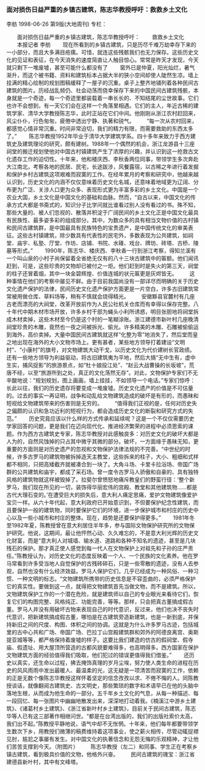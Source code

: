 ### 面对损伤日益严重的乡镇古建筑，陈志华教授呼吁：救救乡土文化
李舫
1998-06-26
第9版(大地周刊)
专栏：

　　面对损伤日益严重的乡镇古建筑，陈志华教授呼吁：
　　救救乡土文化
　　本报记者  李舫
　　现在所看到的乡镇古建筑，只是历尽千难万劫幸存下来的一小部分，而且大多满目疮痍。可惜，就连这些残骸我们也无力保存。这些历史文化的见证和表征，在今天消失的速度简直让人触目惊心。常常是昨天才发现，今天就只剩下一堆废墟，甚至可能什么都没有了
　　窗外已是仲夏，阳光灿烂，暑气渐升，而这个被书籍、资料和建筑标本占据大半的狭小空间却使人陡然生凉。墙上挂满的精心绘制的规划图稿缓释了一屋子的沉重。桌子上整齐地铺列着各种民间古建筑的图片。历经战乱频仍、社会动荡而侥幸保存下来的中国民间古建筑残骸，本身就是一个奇迹，每一个奇迹里都装载着一串长长的、不知结尾的尘世故事。它们也许不会想到，有一天它们会在这样一个角落里相遇。它们的主人，年近古稀的建筑学家、清华大学教授陈志华，此时正站在它们中间。他刚刚从浙江农村赶回来，风尘仆仆，行色匆匆，疲倦中透出宁静、执著和锐气。
　　“每一次从农村回来，都感觉心情非常沉重。时间非常迫切，我们的精力有限，而需要救助的东西太多了。”
　　陈志华教授1952年毕业于清华大学建筑学系。四十多年来致力于西方建筑史及建筑理论的研究，颇有建树。1988年一个偶然的机会，浙江龙游县十三座祠堂的搬迁规划使他对中国古村镇建筑产生了浓厚的兴趣，并认识到这一抢救古文化遗存工作的迫切性。十年来，他和楼庆西、李秋香两位同事，带领学生多次奔赴大江南北，考察各地的民居、民宅，长途跋涉，风餐露宿，以古稀之年进行着发掘和保护乡村古建筑这项艰难而寂寞的工作。在经年累月的考察和研究中，他越来越认识到，历史文化的内涵不仅仅意味着历史文化名城，还意味着地域更为辽阔、分布更为广泛、关涉人口更为众多、表现形式更为丰富多彩的乡土文化。中国是一个农业大国，乡土文化是中国文化的基础和血脉。然而，“自古以来，中国文化的传承方式大都是书斋式的，知识分子比学问就比谁看过别人没有看过的书。殊不知，那些大量的、被人们忽视的、散落并积淀于广阔民间的乡土文化正是中国文化最具有民族性、最多姿多彩的组成部分。其中，为数众多的具有相当文物价值的古村镇和民间古建筑群，是中国最具有民族特色的宝贵遗产，是中国传统文化的审美表征。这些古村镇建筑，除少数具有代表性的民宅外，多数表现为公共建筑，如祠堂、庙宇、私塾、厅堂、作坊、店铺、书院、水碓、戏台、牌坊、砖塔、古桥、陵墓等形式。”
　　1990年，陈志华、楼庆西、李秋香一行到浙江考察，得知兰溪有一个叫山泉的小村子尚保留着全省绝无仅有的八十三块古建筑中的匾额。他们闻讯赶到，可是，这些珍贵的文物却已被付之一炬。他们赶到时是失火的第三天，祠堂的柱子还冒着烟，其中一块金碧辉煌、价值连城的状元匾更是灰烬皆无。
　　这种事情在他们的考察中屡见不鲜。由于目前我国尚没有一部详尽而明确的关于历史文化遗产保护的法律，民间历史文化遗产保护方面更是一片空白，许多古旧建筑常常被用做仓库、草料场等，稍有不慎就会烧得精光。
　　安徽黟县官麓村有几座古老而漂亮的大祠堂，改革开放前作为人民公社机关仓库而有幸得以保存完整。八十年代中期木材市场开放，许多乡村干部为蝇头小利所诱惑，明目张胆地将祠堂拆成木材卖掉，这些木材至今仍是这个村的一笔糊涂账。浙江建德市新叶村几座晚清祠堂珍贵的木雕，竟然也一夜之间被拆光、偷光。许多精美的木雕、石雕被偷偷运到海外，高价卖掉。大量中国民间古建筑就这样“化整为零”地消失了，然后堂而皇之地出现在海外的大小文物市场上。更有甚者，某些地方领导打着建设“文明村”、“小康村”的旗号，对文物建筑大动干戈，以历史文化为代价建树长官政绩。还有一些地方领导为利益驱动，将古旧建筑夷为平地，然后大搞“无中生有，虚中生实，捕风捉影”的旅游景点，如“杜十娘投江处”、“赵云大战曹操的长坂坡”，荒唐不经，以至“旅游所到之处，真正的文化荡然无存”。对此，文物保护专家们不无辛酸地说：“规划规划，图上画画，墙上挂挂，不如领导一个电话。”专家们惊呼：长此以往，我们的历史遗存将要变成一堆废墟。历史文化遗产的价值是不可估量的。过去的事实一再证明，战争和动乱给文物建筑造成的破坏是有形的，而愚昧和短视给文物建筑带来的伤害则是无穷的。
　　“值得我们正视的是，任何对历史失之偏颇的认识和急功近利的短视行为，都会造成历史文化的断裂和研究方式的失范。”
　　历史究竟应该以什么样的方式传承和延续呢？这是一个不仅仅需要历史学家回答的问题，更是我们在迈向现代化、推进经济繁荣的进程中必须思索的课题。作为西方古建筑史专家，陈志华教授对此感触良多：对历史文化的破坏大都是人为的，自然风蚀掉的只占其中微乎其微的部分。破坏，一方面缘于愚昧无知，更重要的方面则是对历史遗产的忽视和文物保护法律法规的不完善。“中世纪的时候，许多古罗马的建筑物被拆掉造天主教堂，这些拆来的柱子，大小、粗细和式样都不相同，只把高矮截齐就被凑合到一块了。大角斗场、卡里卡拉浴场、帝国广场群的公共建筑和庙宇，都成了采石场。曾一度令古罗马人骄傲和自豪的、具有独特风格的建筑物就这样被毁掉了。拉斐尔曾愤怒地痛斥教皇们的野蛮行径：‘整个新罗马，我们现在所见的一切，装饰得华丽宏伟的宫殿、教堂和其他建筑物……都是古代大理石变的。’在遭受巨大的损失后，意大利人痛定思痛，爱护文物建筑像爱护宝贝一样。从六十年代起，意大利政府已开始意识到，不但要保护纪念性建筑，而且要保护一般的建筑物，同时要保护它们的环境，进一步保护城市和村庄的历史中心以及一些小城市和村庄的整体。现在，趋势是还要保护得更多。”
　　1981年冬至1982年夏，陈教授曾在意大利居住半年多，参与国际文物保护研究所的文物保护研究。他说，这期间，最让他怦然心动、久久难忘的，不是意大利光辉的历史文化财富，而是“意大利人对城墙、输水道、道路和各种不知名的遗迹，甚至是几块残石的保护。那才真正使人感觉到每一代人在文物保护上对祖先和子孙的庄严责任。”陈教授认为，对历史文化的态度反映着一个人、一个民族的文化素养。他在罗马常看到许多受当地人自觉保护的古残砖碎石，只是一些零散的遗迹，没有人去参观，自然也没有什么经济效益。罗马人保护它们，几乎已经成为一种风俗、一种习惯、一种文明的标志。“文物建筑所携带的历史信息是不容歪曲的，必须严格保护它的真实性。要做到这一点，就得把文物建筑首先当做文物，而不是建筑。所以，文物建筑保护工作的一个潜在危险，就是建筑师以自己的专业眼光来看待它们，恢复它们的构图完整、风格纯正、功能完善，等等。那样，只会把真古董搞成假古董。罗马人并没有用破坏古物来表现自己的时代意识，反过来，他们也决不丧失时代意识，把新建筑搞成假古董，哪怕是在古建筑旁造新建筑，也是一新到底，并保持新旧之间的尺度、构图、体积之间的协调。这就是为什么许多罗马古迹，包括城里的古中心共和广场、帝国广场、巴拉丁山宫殿建筑群和郊外的阿德良离宫、奥斯提亚城等等，都严格保持着废墟的样子。这要比我们建造的仿古的假祠堂、假寺庙、假遗址、用大屋顶所营造的古都风貌要难得多，也高明得多。西方国家在保护文物建筑方面的经验值得我们吸取，他们犯过的错误更值得我们借鉴。”
　　还历史以真实，还生命以过程，拂去掩饰真理的岁月尘埃，努力使人类生命的进程在历史的风风雨雨中发出最暖人、最温柔的光，这无疑是一项清苦而寂寞的工作，依赖的正是无数个像陈志华教授这样怀着坚定的信念孜孜以求、不倦不悔的人。同陈教授谈话，就像翻阅古建筑史、古文明史，那些繁琐的数字和术语早已在他的头脑中落地生根，从而成为他生命的一部分。五千年乡土文化的气息，从每一种描述、每一段回忆、每一张图片中幽幽地散发出来，深深地打动着我。《楠溪江中游乡土建筑》、《诸葛村乡土建筑》、《浙江省新叶村乡土建筑》，目前关于民间古建筑，陈志华等人已有这三部著作相继问世。“都是在台湾出版的，我们的出版社索价太高，我们出不起。”陈教授平静地说，语气中却不无怅惘。十年来，他们每年都要带领学生数次下乡，用教授们微薄的稿费维持着这项事业，使之薪火相传，尽管动辄捉襟见肘，尴尬之事屡有发生。对中国文化的执著信念和无怨无悔的乐观精神，才让他们苦苦支撑到今天。（附图片）
　　陈志华教授（左二）和同事、学生正在考察乡镇古建筑，看到极具价值的文物，他格外兴奋。
　　民间古建筑的瑰宝：浙江省建德县新叶村，其中有文峰塔。
